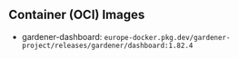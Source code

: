 

## Container (OCI) Images
- gardener-dashboard: `europe-docker.pkg.dev/gardener-project/releases/gardener/dashboard:1.82.4`
